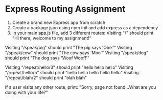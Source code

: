 # Express Routing Assignment

1. Create a brand new Express app from scratch
2. Create a package.json using npm init and add express as a dependency
3. In your main app.js file, add 3 different routes:
Visiting "/" should print "Hi there, welcome to my assignment!"

Visiting "/speak/pig" should print "The pig says 'Oink'" 
Visiting "/speak/cow" should print "The cow says 'Moo'" 
Visiting "/speak/dog" should print "The dog says 'Woof Woof!'"

Visiting "/repeat/hello/3" should print "hello hello hello" 
Visiting "/repeat/hello/5" should print "hello hello hello hello hello" Visiting "/repeat/blah/2" should print "blah blah"

If a user visits any other route, print: "Sorry, page not found...What are you doing with your life?"